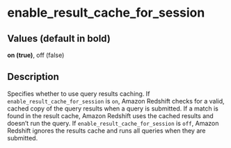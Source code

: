 # enable\_result\_cache\_for\_session<a name="r_enable_result_cache_for_session"></a>

## Values \(default in bold\)<a name="r_enable_result_cache_for_session-values"></a>

**on \(true\)**, off \(false\)

## Description<a name="description"></a>

Specifies whether to use query results caching\. If `enable_result_cache_for_session` is `on`, Amazon Redshift checks for a valid, cached copy of the query results when a query is submitted\. If a match is found in the result cache, Amazon Redshift uses the cached results and doesn’t run the query\. If `enable_result_cache_for_session` is `off`, Amazon Redshift ignores the results cache and runs all queries when they are submitted\. 